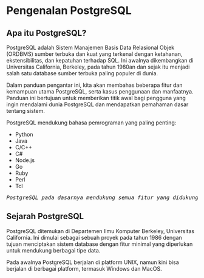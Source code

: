 # Pengenalan PostgreSQL

## Apa itu PostgreSQL?

PostgreSQL adalah Sistem Manajemen Basis Data Relasional Objek (ORDBMS) sumber terbuka dan kuat yang terkenal dengan ketahanan, ekstensibilitas, dan kepatuhan terhadap SQL. Ini awalnya dikembangkan di Universitas California, Berkeley, pada tahun 1980an dan sejak itu menjadi salah satu database sumber terbuka paling populer di dunia.

Dalam panduan pengantar ini, kita akan membahas beberapa fitur dan kemampuan utama PostgreSQL, serta kasus penggunaan dan manfaatnya. Panduan ini bertujuan untuk memberikan titik awal bagi pengguna yang ingin mendalami dunia PostgreSQL dan mendapatkan pemahaman dasar tentang sistem.

PostgreSQL mendukung bahasa pemrograman yang paling penting:

- Python
- Java
- C/C++
- C#
- Node.js
- Go
- Ruby
- Perl
- Tcl

<pre><i>PostgreSQL pada dasarnya mendukung semua fitur yang didukung sistem manajemen basis data lainnya.</i></pre>

## Sejarah PostgreSQL
PostgreSQL ditemukan di Departemen Ilmu Komputer Berkeley, Universitas California. Ini dimulai sebagai sebuah proyek pada tahun 1986 dengan tujuan menciptakan sistem database dengan fitur minimal yang diperlukan untuk mendukung berbagai tipe data.

Pada awalnya PostgreSQL berjalan di platform UNIX, namun kini bisa berjalan di berbagai platform, termasuk Windows dan MacOS.
